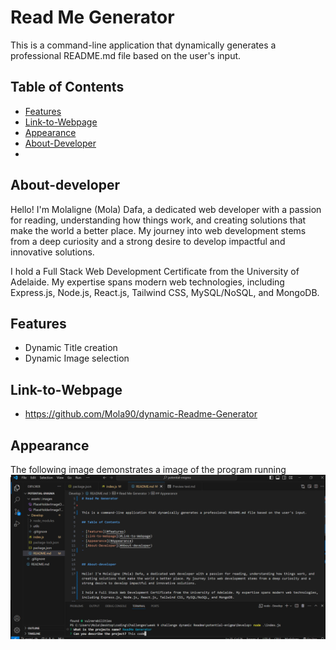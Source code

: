 # Read Me Generator


This is a command-line application that dynamically generates a professional README.md file based on the user's input.

## Table of Contents

- [Features](#features)
- [Link-to-Webpage](#Link-to-Webpage)
- [Appearance](#Appearance)
- [About-Developer](#About-developer)
- 


## About-developer

Hello! I'm Molaligne (Mola) Dafa, a dedicated web developer with a passion for reading, understanding how things work, and creating solutions that make the world a better place. My journey into web development stems from a deep curiosity and a strong desire to develop impactful and innovative solutions.

I hold a Full Stack Web Development Certificate from the University of Adelaide. My expertise spans modern web technologies, including Express.js, Node.js, React.js, Tailwind CSS, MySQL/NoSQL, and MongoDB.

## Features

- Dynamic Title creation
- Dynamic Image selection

  
 
  
## Link-to-Webpage
- https://github.com/Mola90/dynamic-Readme-Generator

## Appearance

The following image demonstrates a image of the program running
![Screenshot of webpage](./assets/images/Image.png)